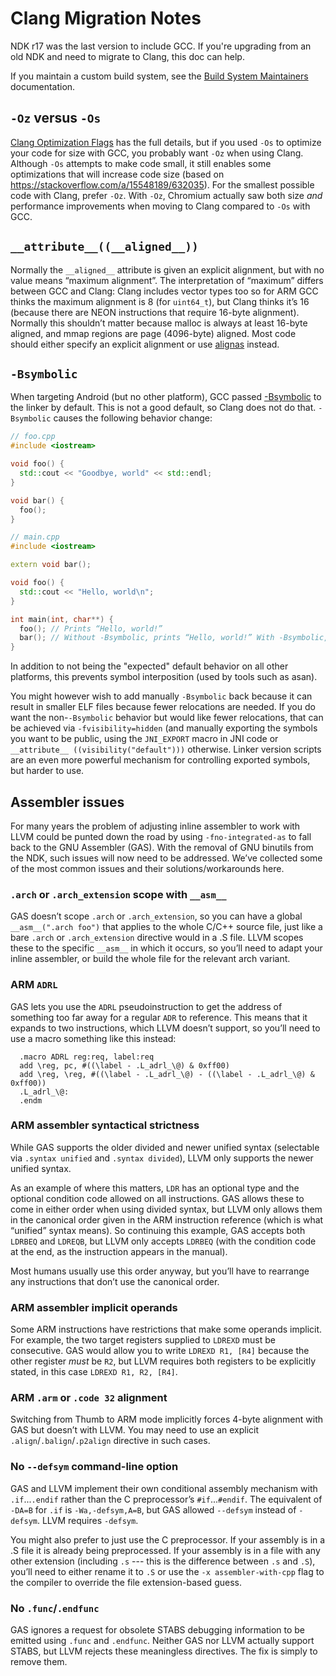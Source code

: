 # Clang Migration Notes

NDK r17 was the last version to include GCC. If you're upgrading from an old NDK
and need to migrate to Clang, this doc can help.

If you maintain a custom build system, see the [Build System Maintainers]
documentation.

[Build System Maintainers]: ./BuildSystemMaintainers.md

## `-Oz` versus `-Os`

[Clang Optimization Flags](https://clang.llvm.org/docs/CommandGuide/clang.html#code-generation-options)
has the full details, but if you used `-Os` to optimize your
code for size with GCC, you probably want `-Oz` when using
Clang. Although `-Os` attempts to make code small, it still
enables some optimizations that will increase code size (based on
https://stackoverflow.com/a/15548189/632035). For the smallest possible
code with Clang, prefer `-Oz`. With `-Oz`, Chromium actually saw both
size *and* performance improvements when moving to Clang compared to
`-Os` with GCC.

## `__attribute__((__aligned__))`

Normally the `__aligned__` attribute is given an explicit alignment,
but with no value means “maximum alignment”. The interpretation of
“maximum” differs between GCC and Clang: Clang includes vector types
too so for ARM GCC thinks the maximum alignment is 8 (for `uint64_t`), but
Clang thinks it’s 16 (because there are NEON instructions that require
16-byte alignment). Normally this shouldn’t matter because malloc is
always at least 16-byte aligned, and mmap regions are page (4096-byte)
aligned. Most code should either specify an explicit alignment or use
[alignas](http://en.cppreference.com/w/cpp/language/alignas) instead.

## `-Bsymbolic`

When targeting Android (but no other platform), GCC passed
[-Bsymbolic](ftp://ftp.gnu.org/old-gnu/Manuals/ld-2.9.1/html_node/ld_3.html)
to the linker by default. This is not a good default, so Clang does not
do that. `-Bsymbolic` causes the following behavior change:

```c++
// foo.cpp
#include <iostream>

void foo() {
  std::cout << "Goodbye, world" << std::endl;
}

void bar() {
  foo();
}
```

```c++
// main.cpp
#include <iostream>

extern void bar();

void foo() {
  std::cout << "Hello, world\n";
}

int main(int, char**) {
  foo(); // Prints “Hello, world!”
  bar(); // Without -Bsymbolic, prints “Hello, world!” With -Bsymbolic, prints “Goodbye, world!”
}
```

In addition to not being the "expected" default behavior on all other
platforms, this prevents symbol interposition (used by tools such
as asan).

You might however wish to add manually `-Bsymbolic` back because it can
result in smaller ELF files because fewer relocations are needed. If you
do want the non-`-Bsymbolic` behavior but would like fewer relocations,
that can be achieved via `-fvisibility=hidden` (and manually exporting
the symbols you want to be public, using the `JNI_EXPORT` macro in JNI
code or `__attribute__ ((visibility("default")))` otherwise. Linker
version scripts are an even more powerful mechanism for controlling
exported symbols, but harder to use.

## Assembler issues

For many years the problem of adjusting inline assembler to work with
LLVM could be punted down the road by using `-fno-integrated-as` to fall
back to the GNU Assembler (GAS). With the removal of GNU binutils from
the NDK, such issues will now need to be addressed. We’ve collected
some of the most common issues and their solutions/workarounds here.

### `.arch` or `.arch_extension` scope with `__asm__`
GAS doesn’t scope `.arch` or `.arch_extension`, so you can have a global
`__asm__(".arch foo")` that applies to the whole C/C++ source file,
just like a bare `.arch` or `.arch_extension` directive would in a .S
file. LLVM scopes these to the specific `__asm__` in which it occurs,
so you’ll need to adapt your inline assembler, or build the whole file
for the relevant arch variant.

### ARM `ADRL`
GAS lets you use the `ADRL` pseudoinstruction to get the address of
something too far away for a regular `ADR` to reference. This means
that it expands to two instructions, which LLVM doesn’t support,
so you’ll need to use a macro something like this instead:
```
  .macro ADRL reg:req, label:req
  add \reg, pc, #((\label - .L_adrl_\@) & 0xff00)
  add \reg, \reg, #((\label - .L_adrl_\@) - ((\label - .L_adrl_\@) & 0xff00))
  .L_adrl_\@:
  .endm
```

### ARM assembler syntactical strictness
While GAS supports the older divided and newer unified syntax (selectable
via `.syntax unified` and `.syntax divided`), LLVM only supports the
newer unified syntax.

As an example of where this matters, `LDR` has an optional type and the
optional condition code allowed on all instructions. GAS allows these
to come in either order when using divided syntax, but LLVM only allows
them in the canonical order given in the ARM instruction reference (which
is what “unified” syntax means). So continuing this example, GAS
accepts both `LDRBEQ` and `LDREQB`, but LLVM only accepts `LDRBEQ` (with
the condition code at the end, as the instruction appears in the manual).

Most humans usually use this order anyway, but you’ll have to rearrange
any instructions that don’t use the canonical order.

### ARM assembler implicit operands
Some ARM instructions have restrictions that make some operands
implicit. For example, the two target registers supplied to `LDREXD`
must be consecutive. GAS would allow you to write `LDREXD R1, [R4]`
because the other register _must_ be `R2`, but LLVM requires both
registers to be explicitly stated, in this case `LDREXD R1, R2, [R4]`.

### ARM `.arm` or `.code 32` alignment
Switching from Thumb to ARM mode implicitly forces 4-byte alignment
with GAS but doesn’t with LLVM. You may need to use an explicit
`.align`/`.balign`/`.p2align` directive in such cases.

### No `--defsym` command-line option
GAS and LLVM implement their own conditional assembly mechanism with
`.if`...`.endif` rather than the C preprocessor’s `#if`...`#endif`. The
equivalent of `-DA=B` for `.if` is `-Wa,-defsym,A=B`, but GAS allowed
`--defsym` instead of `-defsym`. LLVM requires `-defsym`.

You might also prefer to just use the C preprocessor. If your assembly
is in a .S file it is already being preprocessed. If your assembly
is in a file with any other extension (including `.s` --- this is the
difference between `.s` and `.S`), you’ll need to either rename it to
`.S` or use the `-x assembler-with-cpp` flag to the compiler to override
the file extension-based guess.

### No `.func`/`.endfunc`
GAS ignores a request for obsolete STABS debugging information to be
emitted using `.func` and `.endfunc`. Neither GAS nor LLVM actually
support STABS, but LLVM rejects these meaningless directives. The fix
is simply to remove them.

